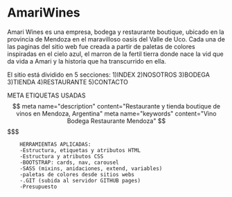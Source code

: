 # AmariWines
Amari Wines es una empresa, bodega y restaurante boutique, ubicado en la provincia de Mendoza en el maravilloso oasis del Valle de Uco.
Cada una de las paginas del sitio web fue creada a partir de paletas de colores inspiradas en el cielo azul, el marron de la fertil tierra donde nace la vid que da vida a Amari y la historia que ha transcurrido en ella.

El sitio está dividido en 5 secciones: 
1)INDEX
2)NOSOTROS
3)BODEGA
3)TIENDA
4)RESTAURANTE
5)CONTACTO


META ETIQUETAS USADAS
$$$$$$  meta name="description" content="Restaurante y tienda boutique de vinos en Mendoza, Argentina"
        meta name="keywords" content="Vino Bodega Restaurante Mendoza" $$$$$
        
        HERRAMIENTAS APLICADAS:
        -Estructura, etiquetas y atributos HTML
        -Estructura y atributos CSS
        -BOOTSTRAP: cards, nav, carousel
        -SASS (mixins, anidaciones, extend, variables)
        -paletas de colores desde sitios webs
        -.GIT (subida al servidor GITHUB pages)
        -Presupuesto
        
        
        
        
